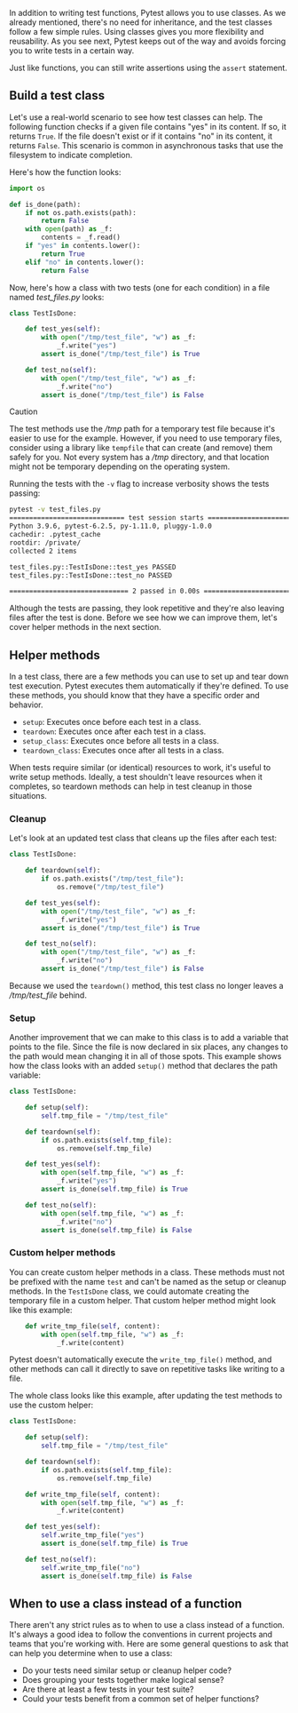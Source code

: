 In addition to writing test functions, Pytest allows you to use classes. As we already mentioned, there's no need for inheritance, and the test classes follow a few simple rules. Using classes gives you more flexibility and reusability. As you see next, Pytest keeps out of the way and avoids forcing you to write tests in a certain way.

Just like functions, you can still write assertions using the `assert` statement.

## Build a test class

Let's use a real-world scenario to see how test classes can help. The following function checks if a given file contains "yes" in its content. If so, it returns `True`. If the file doesn't exist or if it contains "no" in its content, it returns `False`. This scenario is common in asynchronous tasks that use the filesystem to indicate completion.

Here's how the function looks:

```python
import os

def is_done(path):
    if not os.path.exists(path):
        return False
    with open(path) as _f:
        contents = _f.read()
    if "yes" in contents.lower():
        return True
    elif "no" in contents.lower():
        return False
```

Now, here's how a class with two tests (one for each condition) in a file named *test_files.py* looks:

```python
class TestIsDone:

    def test_yes(self):
        with open("/tmp/test_file", "w") as _f:
            _f.write("yes")
        assert is_done("/tmp/test_file") is True

    def test_no(self):
        with open("/tmp/test_file", "w") as _f:
            _f.write("no")
        assert is_done("/tmp/test_file") is False
```

> [!CAUTION]
> The test methods use the */tmp* path for a temporary test file because it's easier to use for the example. However, if you need to use temporary files, consider using a library like `tempfile` that can create (and remove) them safely for you. Not every system has a */tmp* directory, and that location might not be temporary depending on the operating system.

Running the tests with the `-v` flag to increase verbosity shows the tests passing:  

```bash
pytest -v test_files.py
============================= test session starts ==============================
Python 3.9.6, pytest-6.2.5, py-1.11.0, pluggy-1.0.0 
cachedir: .pytest_cache
rootdir: /private/
collected 2 items

test_files.py::TestIsDone::test_yes PASSED                               [ 50%]
test_files.py::TestIsDone::test_no PASSED                                [100%]

============================== 2 passed in 0.00s ===============================
```

Although the tests are passing, they look repetitive and they're also leaving files after the test is done. Before we see how we can improve them, let's cover helper methods in the next section.

## Helper methods

In a test class, there are a few methods you can use to set up and tear down test execution. Pytest executes them automatically if they're defined. To use these methods, you should know that they have a specific order and behavior.

- `setup`: Executes once before each test in a class.
- `teardown`: Executes once after each test in a class.
- `setup_class`: Executes once before all tests in a class.
- `teardown_class`: Executes once after all tests in a class.

When tests require similar (or identical) resources to work, it's useful to write setup methods. Ideally, a test shouldn't leave resources when it completes, so teardown methods can help in test cleanup in those situations.

### Cleanup

Let's look at an updated test class that cleans up the files after each test:

```python
class TestIsDone:

    def teardown(self):
        if os.path.exists("/tmp/test_file"):
            os.remove("/tmp/test_file")

    def test_yes(self):
        with open("/tmp/test_file", "w") as _f:
            _f.write("yes")
        assert is_done("/tmp/test_file") is True

    def test_no(self):
        with open("/tmp/test_file", "w") as _f:
            _f.write("no")
        assert is_done("/tmp/test_file") is False

```

Because we used the `teardown()` method, this test class no longer leaves a */tmp/test_file* behind.

### Setup

Another improvement that we can make to this class is to add a variable that points to the file. Since the file is now declared in six places, any changes to the path would mean changing it in all of those spots. This example shows how the class looks with an added `setup()` method that declares the path variable:

```python
class TestIsDone:

    def setup(self):
        self.tmp_file = "/tmp/test_file"

    def teardown(self):
        if os.path.exists(self.tmp_file):
            os.remove(self.tmp_file)

    def test_yes(self):
        with open(self.tmp_file, "w") as _f:
            _f.write("yes")
        assert is_done(self.tmp_file) is True

    def test_no(self):
        with open(self.tmp_file, "w") as _f:
            _f.write("no")
        assert is_done(self.tmp_file) is False
```

### Custom helper methods

You can create custom helper methods in a class. These methods must not be prefixed with the name `test` and can't be named as the setup or cleanup methods. In the `TestIsDone` class, we could automate creating the temporary file in a custom helper. That custom helper method might look like this example:

```python
    def write_tmp_file(self, content):
        with open(self.tmp_file, "w") as _f:
            _f.write(content)
```

Pytest doesn't automatically execute the `write_tmp_file()` method, and other methods can call it directly to save on repetitive tasks like writing to a file.

The whole class looks like this example, after updating the test methods to use the custom helper:

```python
class TestIsDone:

    def setup(self):
        self.tmp_file = "/tmp/test_file"

    def teardown(self):
        if os.path.exists(self.tmp_file):
            os.remove(self.tmp_file)

    def write_tmp_file(self, content):
        with open(self.tmp_file, "w") as _f:
            _f.write(content)

    def test_yes(self):
        self.write_tmp_file("yes")
        assert is_done(self.tmp_file) is True

    def test_no(self):
        self.write_tmp_file("no")
        assert is_done(self.tmp_file) is False
```

## When to use a class instead of a function

There aren't any strict rules as to when to use a class instead of a function. It's always a good idea to follow the conventions in current projects and teams that you're working with. Here are some general questions to ask that can help you determine when to use a class:

- Do your tests need similar setup or cleanup helper code?
- Does grouping your tests together make logical sense?
- Are there at least a few tests in your test suite?
- Could your tests benefit from a common set of helper functions?
